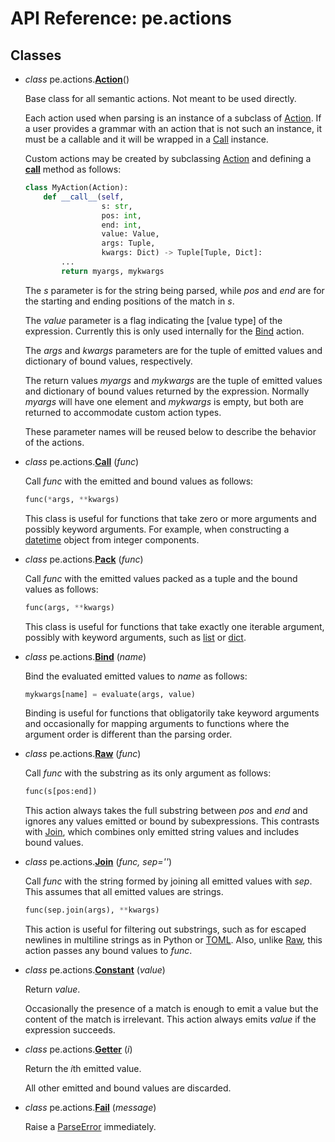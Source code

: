
# API Reference: pe.actions

## Classes

* *class* pe.actions.**<a id="Action" href="#Action">Action</a>**()

  Base class for all semantic actions. Not meant to be used directly.

  Each action used when parsing is an instance of a subclass of
  [Action](#Action). If a user provides a grammar with an action that
  is not such an instance, it must be a callable and it will be
  wrapped in a [Call](#Call) instance.

  Custom actions may be created by subclassing [Action](#Action) and
  defining a [__call__] method as follows:

  ```python
  class MyAction(Action):
      def __call__(self,
                   s: str,
                   pos: int,
                   end: int,
                   value: Value,
                   args: Tuple,
                   kwargs: Dict) -> Tuple[Tuple, Dict]:
          ...
          return myargs, mykwargs
  ```

  The *s* parameter is for the string being parsed, while *pos* and
  *end* are for the starting and ending positions of the match in *s*.

  The *value* parameter is a flag indicating the [value type] of the
  expression. Currently this is only used internally for the
  [Bind](#Bind) action.

  The *args* and *kwargs* parameters are for the tuple of emitted
  values and dictionary of bound values, respectively.

  The return values *myargs* and *mykwargs* are the tuple of emitted
  values and dictionary of bound values returned by the
  expression. Normally *myargs* will have one element and *mykwargs*
  is empty, but both are returned to accommodate custom action types.

  These parameter names will be reused below to describe the behavior
  of the actions.

[value-type]: ../specification.md#value-types


* *class* pe.actions.**<a id="Call" href="#Call">Call</a>**
  (*func*)

  Call *func* with the emitted and bound values as follows:

  ```python
  func(*args, **kwargs)
  ```

  This class is useful for functions that take zero or more arguments
  and possibly keyword arguments. For example, when constructing a
  [datetime] object from integer components.


* *class* pe.actions.**<a id="Pack" href="#Pack">Pack</a>**
  (*func*)

  Call *func* with the emitted values packed as a tuple and the bound
  values as follows:

  ```python
  func(args, **kwargs)
  ```

  This class is useful for functions that take exactly one iterable
  argument, possibly with keyword arguments, such as [list] or [dict].


* *class* pe.actions.**<a id="Bind" href="#Bind">Bind</a>**
  (*name*)

  Bind the evaluated emitted values to *name* as follows:

  ```python
  mykwargs[name] = evaluate(args, value)
  ```

  Binding is useful for functions that obligatorily take keyword
  arguments and occasionally for mapping arguments to functions where
  the argument order is different than the parsing order.


* *class* pe.actions.**<a id="Raw" href="#Raw">Raw</a>**
  (*func*)

  Call *func* with the substring as its only argument as follows:

  ```python
  func(s[pos:end])
  ```

  This action always takes the full substring between *pos* and *end*
  and ignores any values emitted or bound by subexpressions. This
  contrasts with [Join](#Join), which combines only emitted string
  values and includes bound values.


* *class* pe.actions.**<a id="Join" href="#Join">Join</a>**
  (*func, sep=''*)

  Call *func* with the string formed by joining all emitted values
  with *sep*. This assumes that all emitted values are strings.

  ```python
  func(sep.join(args), **kwargs)
  ```

  This action is useful for filtering out substrings, such as for
  escaped newlines in multiline strings as in Python or [TOML]. Also,
  unlike [Raw](#Raw), this action passes any bound values to *func*.


* *class* pe.actions.**<a id="Constant" href="#Constant">Constant</a>**
  (*value*)

  Return *value*.

  Occasionally the presence of a match is enough to emit a value but
  the content of the match is irrelevant. This action always emits
  *value* if the expression succeeds.


* *class* pe.actions.**<a id="Getter" href="#Getter">Getter</a>**
  (*i*)

  Return the *i*th emitted value.

  All other emitted and bound values are discarded.


* *class* pe.actions.**<a id="Fail" href="#Fail">Fail</a>**
  (*message*)

  Raise a [ParseError](pe.md#ParseError) immediately.


[__call__]: https://docs.python.org/3/reference/datamodel.html#object.__call__
[list]: https://docs.python.org/3/library/stdtypes.html#dict
[dict]: https://docs.python.org/3/library/stdtypes.html#list
[datetime]: https://docs.python.org/3/library/datetime.html#datetime.datetime

[TOML]: https://github.com/toml-lang/toml
